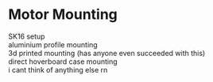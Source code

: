 # Motor Mounting

SK16 setup\
aluminium profile mounting\
3d printed mounting (has anyone even succeeded with this)\
direct hoverboard case mounting\
i cant think of anything else rn
